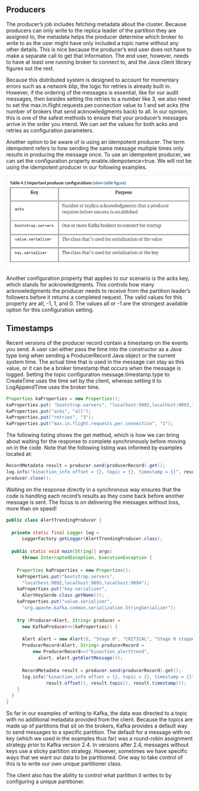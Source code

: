 ## Producers

The producer’s job includes fetching metadata about the cluster. Because producers can only write to the replica leader of the partition they are assigned to, the metadata helps the producer determine which broker to write to as the user might have only included a topic name without any other details. This is nice because the producer’s end user does not have to make a separate call to get that information. The end user, however, needs to have at least one running broker to connect to, and the Java client library figures out the rest.

Because this distributed system is designed to account for momentary errors such as a network blip, the logic for retries is already built in. However, if the ordering of the messages is essential, like for our audit messages, then besides setting the retries to a number like 3, we also need to set the max.in.flight.requests.per.connection value to 1 and set acks (the number of brokers that send acknowledgments back) to all. In our opinion, this is one of the safest methods to ensure that your producer’s messages arrive in the order you intend. We can set the values for both acks and retries as configuration parameters.

Another option to be aware of is using an idempotent producer. The term idempotent refers to how sending the same message multiple times only results in producing the message once. To use an idempotent producer, we can set the configuration property enable.idempotence=true. We will not be using the idempotent producer in our following examples.

![alt text](../images/Important_producer_configurations.png)

Another configuration property that applies to our scenario is the acks key, which stands for acknowledgments. This controls how many acknowledgments the producer needs to receive from the partition leader’s followers before it returns a completed request. The valid values for this property are all, -1, 1, and 0. The values all or -1 are the strongest available option for this configuration setting.

## Timestamps
Recent versions of the producer record contain a timestamp on the events you send. A user can either pass the time into the constructor as a Java type long when sending a ProducerRecord Java object or the current system time. The actual time that is used in the message can stay as this value, or it can be a broker timestamp that occurs when the message is logged. Setting the topic configuration message.timestamp.type to CreateTime uses the time set by the client, whereas setting it to LogAppendTime uses the broker time.


```java
Properties kaProperties = new Properties(); 
kaProperties.put( "bootstrap.servers", "localhost:9092,localhost:9093,localhost:9094");
kaProperties.put("acks", "all");
kaProperties.put("retries", "3");
kaProperties.put("max.in.flight.requests.per.connection", "1");
```

The following listing shows the get method, which is how we can bring about waiting for the response to complete synchronously before moving on in the code. Note that the following listing was informed by examples located at: 
```java
RecordMetadata result = producer.send(producerRecord).get();
log.info("kinaction_info offset = {}, topic = {}, timestamp = {}", result.offset(), result.topic(), result.timestamp());
producer.close();
```
Waiting on the response directly in a synchronous way ensures that the code is handling each record’s results as they come back before another message is sent. The focus is on delivering the messages without loss, more than on speed!

```java
public class AlertTrendingProducer {
 
  private static final Logger log =
      LoggerFactory.getLogger(AlertTrendingProducer.class);
 
  public static void main(String[] args)
      throws InterruptedException, ExecutionException {
 
    Properties kaProperties = new Properties();
    kaProperties.put("bootstrap.servers",
      "localhost:9092,localhost:9093,localhost:9094");
    kaProperties.put("key.serializer",
      AlertKeySerde.class.getName());
    kaProperties.put("value.serializer",
      "org.apache.kafka.common.serialization.StringSerializer");
 
    try (Producer<Alert, String> producer =
      new KafkaProducer<>(kaProperties)) {
 
      Alert alert = new Alert(0, "Stage 0", "CRITICAL", "Stage 0 stopped");
      ProducerRecord<Alert, String> producerRecord =
          new ProducerRecord<>("kinaction_alerttrend",
            alert, alert.getAlertMessage());
 
      RecordMetadata result = producer.send(producerRecord).get();
      log.info("kinaction_info offset = {}, topic = {}, timestamp = {}",
               result.offset(), result.topic(), result.timestamp());
    }
  }
}
```

So far in our examples of writing to Kafka, the data was directed to a topic with no additional metadata provided from the client. Because the topics are made up of partitions that sit on the brokers, Kafka provides a default way to send messages to a specific partition. The default for a message with no key (which we used in the examples thus far) was a round-robin assignment strategy prior to Kafka version 2.4. In versions after 2.4, messages without keys use a sticky partition strategy. However, sometimes we have specific ways that we want our data to be partitioned. One way to take control of this is to write our own unique partitioner class.

The client also has the ability to control what partition it writes to by configuring a unique partitioner.

